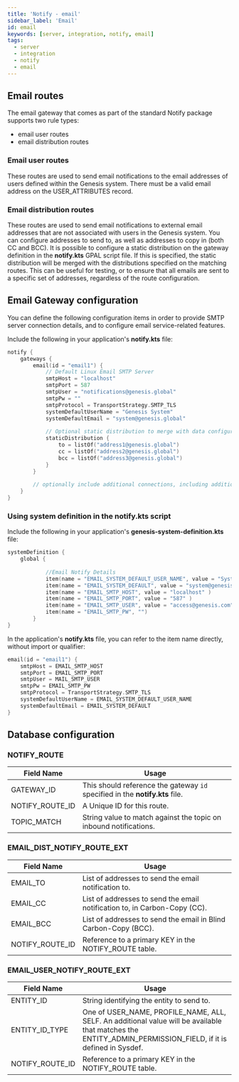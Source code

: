 ```yaml
---
title: 'Notify - email'
sidebar_label: 'Email'
id: email
keywords: [server, integration, notify, email]
tags:
  - server
  - integration
  - notify
  - email
---
```


## Email routes
The email gateway that comes as part of the standard Notify package supports two rule types:

- email user routes
- email distribution routes

### Email user routes
These routes are used to send email notifications to the email addresses of users defined within the Genesis system. There must be a valid email address on the USER_ATTRIBUTES record.

### Email distribution routes
These routes are used to send email notifications to external email addresses that are not associated with users in the Genesis system. You can configure addresses to send to, as well as addresses to copy in (both CC and BCC).
It is possible to configure a static distribution on the gateway definition in the **notify.kts** GPAL script file. If this is specified, the static distribution will be merged with the distributions specified on the matching routes. This can be useful for testing, or to ensure that all emails are sent to a specific set of addresses, regardless of the route configuration.

## Email Gateway configuration

You can define the following configuration items in order to provide SMTP server connection details, and to configure email service-related features.

Include the following in your application's **notify.kts** file:

```kotlin
notify {
    gateways {
        email(id = "email1") {
            // Default Linux Email SMTP Server
            smtpHost = "localhost"
            smtpPort = 587
            smtpUser = "notifications@genesis.global"
            smtpPw = ""
            smtpProtocol = TransportStrategy.SMTP_TLS
            systemDefaultUserName = "Genesis System"
            systemDefaultEmail = "system@genesis.global"
			
		    // Optional static distribution to merge with data configured on email distribution routes	
			staticDistribution { 
                to = listOf("address1@genesis.global")
                cc = listOf("address2@genesis.global")
                bcc = listOf("address3@genesis.global")
            }
		}
		
		// optionally include additional connections, including additional Symphony, Email
    }
}
```

### Using system definition in the notify.kts script

Include the following in your application's **genesis-system-definition.kts** file:

```kotlin
systemDefinition {
    global {
    
            //Email Notify Details
            item(name = "EMAIL_SYSTEM_DEFAULT_USER_NAME", value = "System Genesis" )
            item(name = "EMAIL_SYSTEM_DEFAULT", value = "system@genesis.com" )
            item(name = "EMAIL_SMTP_HOST", value = "localhost" )
            item(name = "EMAIL_SMTP_PORT", value = "587" )
            item(name = "EMAIL_SMTP_USER", value = "access@genesis.com" )
            item(name = "EMAIL_SMTP_PW", "")
        }
}
```

In the application's **notify.kts** file, you can refer to the item name directly, without import or qualifier:


```Kotlin
email(id = "email1") {
	smtpHost = EMAIL_SMTP_HOST
	smtpPort = EMAIL_SMTP_PORT
	smtpUser = MAIL_SMTP_USER
	smtpPw = EMAIL_SMTP_PW
	smtpProtocol = TransportStrategy.SMTP_TLS
	systemDefaultUserName = EMAIL_SYSTEM_DEFAULT_USER_NAME
	systemDefaultEmail = EMAIL_SYSTEM_DEFAULT
}
```

## Database configuration

### NOTIFY_ROUTE

| Field Name | Usage |
| --- | --- |
| GATEWAY_ID | This should reference the gateway `id` specified in the **notify.kts** file.   |
| NOTIFY_ROUTE_ID | A Unique ID for this route. |
| TOPIC_MATCH | String value to match against the topic on inbound notifications.  |


### EMAIL_DIST_NOTIFY_ROUTE_EXT

| Field Name | Usage |
| --- | --- |
| EMAIL_TO | List of addresses to send the email notification to.
| EMAIL_CC | List of addresses to send the email notification to, in Carbon-Copy (CC). | 
| EMAIL_BCC | List of addresses to send the email in Blind Carbon-Copy (BCC). | 
| NOTIFY_ROUTE_ID | Reference to a primary KEY in the NOTIFY_ROUTE table. |


### EMAIL_USER_NOTIFY_ROUTE_EXT
| Field Name | Usage |
| --- | --- |
| ENTITY_ID | String identifying the entity to send to. |
| ENTITY_ID_TYPE | One of USER_NAME, PROFILE_NAME, ALL, SELF. An additional value will be available that matches the ENTITY_ADMIN_PERMISSION_FIELD, if it is defined in Sysdef. | 
| NOTIFY_ROUTE_ID | Reference to a primary KEY in the NOTIFY_ROUTE table. |
